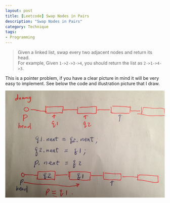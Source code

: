 ```yaml
--- 
layout: post
title: [Leetcode] Swap Nodes in Pairs
description: "Swap Nodes in Pairs"
category: Technique
tags: 
- Programming 
---
```




> Given a linked list, swap every two adjacent nodes and return its head.  
> For example, Given `1->2->3->4`, you should return the list as `2->1->4->3`.


This is a pointer problem, if you have a clear picture in mind it will be very easy to implement. See below the code and illustration picture that I draw.

![pointer](/assets/images/2014/07/15/pointer.png)


